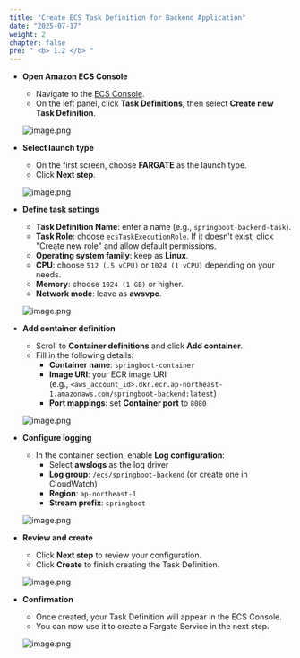 ```yaml
---
title: "Create ECS Task Definition for Backend Application"
date: "2025-07-17"
weight: 2
chapter: false
pre: " <b> 1.2 </b> "
---
```


- **Open Amazon ECS Console**

    - Navigate to the [ECS Console](https://console.aws.amazon.com/ecs).
    - On the left panel, click **Task Definitions**, then select **Create new Task Definition**.

    ![image.png](/images/deploy_backend_taskdef/open_ecs_task_definitions.png)

- **Select launch type**

    - On the first screen, choose **FARGATE** as the launch type.
    - Click **Next step**.

    ![image.png](/images/deploy_backend_taskdef/select_fargate.png)

- **Define task settings**

    - **Task Definition Name**: enter a name (e.g., `springboot-backend-task`).
    - **Task Role**: choose `ecsTaskExecutionRole`. If it doesn’t exist, click "Create new role" and allow default permissions.
    - **Operating system family**: keep as **Linux**.
    - **CPU**: choose `512 (.5 vCPU)` or `1024 (1 vCPU)` depending on your needs.
    - **Memory**: choose `1024 (1 GB)` or higher.
    - **Network mode**: leave as **awsvpc**.

    ![image.png](/images/deploy_backend_taskdef/task_settings.png)

- **Add container definition**

    - Scroll to **Container definitions** and click **Add container**.
    - Fill in the following details:
        - **Container name**: `springboot-container`
        - **Image URI**: your ECR image URI  
          (e.g., `<aws_account_id>.dkr.ecr.ap-northeast-1.amazonaws.com/springboot-backend:latest`)
        - **Port mappings**: set **Container port** to `8080`

    ![image.png](/images/deploy_backend_taskdef/add_container.png)

- **Configure logging**

    - In the container section, enable **Log configuration**:
        - Select **awslogs** as the log driver
        - **Log group**: `/ecs/springboot-backend` (or create one in CloudWatch)
        - **Region**: `ap-northeast-1`
        - **Stream prefix**: `springboot`

    ![image.png](/images/deploy_backend_taskdef/logging_config.png)

- **Review and create**

    - Click **Next step** to review your configuration.
    - Click **Create** to finish creating the Task Definition.

    ![image.png](/images/deploy_backend_taskdef/review_create_task.png)

- **Confirmation**

    - Once created, your Task Definition will appear in the ECS Console.
    - You can now use it to create a Fargate Service in the next step.

    ![image.png](/images/deploy_backend_taskdef/task_definition_created.png)
